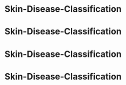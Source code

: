 # Skin-Disease-Classification
# Skin-Disease-Classification
# Skin-Disease-Classification
# Skin-Disease-Classification
